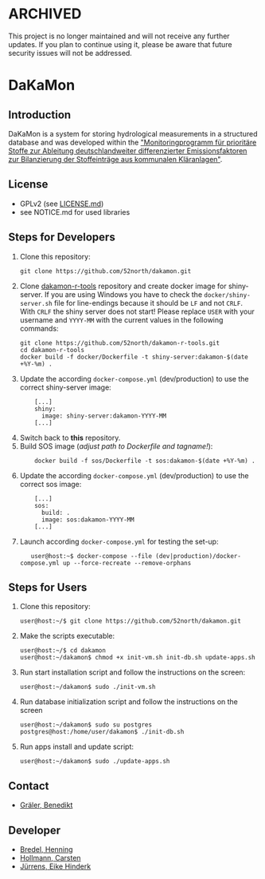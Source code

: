 # ARCHIVED

This project is no longer maintained and will not receive any further updates. If you plan to continue using it, please be aware that future security issues will not be addressed.

# DaKaMon

## Introduction

DaKaMon is a system for storing hydrological measurements in a structured
database and was developed within the
["Monitoringprogramm für prioritäre Stoffe zur Ableitung deutschlandweiter differenzierter Emissionsfaktoren zur Bilanzierung der Stoffeinträge aus kommunalen Kläranlagen"](https://isww.iwg.kit.edu/607_2201.php).

## License

- GPLv2 (see [LICENSE.md](LICENSE.md))
- see NOTICE.md for used libraries


## Steps for Developers

 1. Clone this repository:
    ```
    git clone https://github.com/52north/dakamon.git
    ```
 1. Clone [dakamon-r-tools](https://github.com/52north/dakamon-r-tools)
    repository and create docker image for shiny-server.
    If you are using Windows you have to check the `docker/shiny-server.sh` file
    for line-endings because it should be `LF` and not `CRLF`. With `CRLF` the
    shiny server does not start!
    Please replace `USER` with your username and `YYYY-MM` with the current
    values in the following commands:
    ```
    git clone https://github.com/52north/dakamon-r-tools.git
    cd dakamon-r-tools
    docker build -f docker/Dockerfile -t shiny-server:dakamon-$(date +%Y-%m) .
    ```
 1. Update the according `docker-compose.yml` (dev/production) to use
    the correct shiny-server image:
    ```
        [...]
        shiny:
          image: shiny-server:dakamon-YYYY-MM
        [...]
    ```
 1. Switch back to **this** repository.
 1. Build SOS image (*adjust path to Dockerfile and tagname!*):
    ```
        docker build -f sos/Dockerfile -t sos:dakamon-$(date +%Y-%m) .
    ```
 1. Update the according `docker-compose.yml` (dev/production) to use
    the correct sos image:
    ```
        [...]
        sos:
          build: .
          image: sos:dakamon-YYYY-MM
        [...]
    ```
 1. Launch according `docker-compose.yml` for testing the set-up:
    ```
       user@host:~$ docker-compose --file (dev|production)/docker-compose.yml up --force-recreate --remove-orphans
    ```


## Steps for Users

 1. Clone this repository:
    ```
    user@host:~/$ git clone https://github.com/52north/dakamon.git
    ```
 1. Make the scripts executable:
    ```
    user@host:~/$ cd dakamon
    user@host:~/dakamon$ chmod +x init-vm.sh init-db.sh update-apps.sh
    ```
 1. Run start installation script and follow the instructions on the screen:
    ```
    user@host:~/dakamon$ sudo ./init-vm.sh
    ```
 1. Run database initialization script and follow the instructions on the screen
    ```
    user@host:~/dakamon$ sudo su postgres
    postgres@host:/home/user/dakamon$ ./init-db.sh
    ```
 1. Run apps install and update script:
    ```
    user@host:~/dakamon$ sudo ./update-apps.sh
    ```


## Contact

- [Gräler, Benedikt](mailto:b.graeler@52north.org)


## Developer

- [Bredel, Henning](mailto:h.bredel@52north.org)
- [Hollmann, Carsten](mailto:c.hollmann@52north.org)
- [Jürrens, Eike Hinderk](mailto:e.h.juerrens@52north.org)
